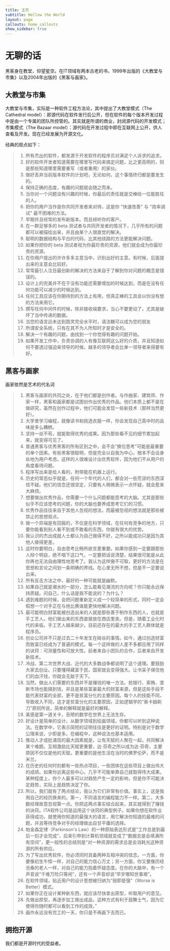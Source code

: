 ```yaml
---
title: 主页
subtitle: Hellow the World
layout: page
callouts: home_callouts
show_sidebar: true
---
```


# 无聊的话

黑客身在教堂，仰望星空。在IT领域有两本古老的书，1999年出版的《大教堂与市集》以及2004年出版的《黑客与画家》。


## 大教堂与市集

大教堂与市集，实际是一种软件工程方法论，其中提出了大教堂模式（The Cathedral model）：即源代码在软件发行后公开，但在软件的每个版本开发过程中是由一个专属的团队所控管的。其实就是所谓的商业，封闭源代码的开发模式；
市集模式（The Bazaar model）：源代码在开发过程中即在互联网上公开，供人查看及开发。现在已经发展为开源文化。

经典的观点如下：

> 1. 所有杰出的软件，都发源于开发软件的程序员对满足个人诉求的追求。
> 2. 好的软件开发者知道需要在哪里写代码来搞定问题，比之更高明的，则是那些知道哪里需要重写（或者重用）的家伙。
> 3. 做好丢弃当前版本软件的计划吧，无论如何，这个事情终归都是要发生的。
> 4. 保持正确的态度，有趣的问题就会随之而来。
> 5. 当你对一个问题没有兴趣的时候，你最后的责任就是交棒给一位能胜任的人。
> 6. 把你的用户当作是你共同开发者来对待，这是你 "快速改善" 与 "效率调试" 最不困难的方法。
> 7. 早期并且经常的发布新版本。而且倾听你的客户。
> 8. 在一群足够多的 beta 测试者与共同开发者的情况下，几乎所有的问题都可以被描绘出来，并且由某个人很直觉的解决。
> 9. 聪明的数据结构与平白的代码，比其他绕路的方法更能解决问题。
> 10. 如果你把你的 beta 测试者视为你最珍贵的资源，他们就会成为你最珍贵的资源。
> 11. 在你用户提出的许许多多主意当中，识别出好的主意。有时候，后面提出来的主意会比较好。
> 12. 常常最引人注目最创新的解决的方法来自于了解到你对问题的概念是错误的。
> 13. 设计上的完美并不在于没有功能还需要增加的时候达到，而是在没有任何功能可以减少的时候达到。
> 14. 任何工具应该在你期待到的方法上有用，但真正棒的工具会以你没有想的方法来用它。
> 15. 撰写任何中间件的时候，除非接收端要求，当心不要更动了，尤其是破坏了当中传递的数据。
> 16. 当您的语言远未达到图灵完全水平时，语法糖可以成为您的朋友
> 17. 所谓安全系统，只有在其不为人所知时才是安全的。
> 18. 解决一个有趣的问题，由找到一个你觉得有趣的问题开始。
> 19. 如果开发工作中，负责协调的人有像互联网这么好的介质，并且知道如何不要透过强迫来领导的时候，越多的领导者会比单一领导者来得要有好。


## 黑客与画家

画家依然是艺术的代名词

> 1. 黑客与画家的共同之处，在于他们都是创作者。与作曲家、建筑师、作家一样，黑客和画家都是试图创作出优秀的作品。他们本质上都不是在做研究，虽然在创作过程中，他们可能会发现一些新技术（那样当然更好）。 
> 2. 大学里学习编程，就像读书和挑选衣服一样，你会发现自己髙中时的品味是多么糟糕。
> 3. 坚持一丝不苟，就能取得优秀的成果。因为那些看不见的细节累加起来，就变得可见了。
> 4. 普通黑客与优秀黑客的所有区别之中，会不会“换位思考”可能是最重要的单个因素。有些黑客很聪明，但是完全以自我为中心，根本不会设身处地为用户考虑。这样的人很难设计出优秀软件，因为他们不从用户的角度看待问题。
> 5. 程序写出来是给人看的，附带能在机器上运行。
> 6. 历史的常态似乎就是，任何一个年代的人们，都会对一些荒谬的东西深信不疑。他们的信念还很坚定，只要有人稍微表示一点怀疑，就会惹来大麻烦。
> 7. 想要做出优秀作品，你需要一个什么问题都能思考的大脑。尤其是那些似乎不应该思考的问题，你的大脑也要养成思考它们的习惯。
> 8. 优秀作品往往来自于其他人忽视的想法，而最被忽视的想法就是那些被禁止的思想观点。
> 9. 做一个异端是有回报的，不仅是在科学领域，在任何有竞争的地方，只要你能看到别人看不到或不敢看的东西，你就有很大的优势。
> 10. 我认识的杰出成就人士都认为自己做得不好，之所以能成功只是因为其他人做得更差。
> 11. 这时你要明白，自由思考比畅所欲言更重要。如果你感到一定要跟那些人辩个明自，绝不咽下这口气，一定要把话说清楚，结果很可能是从此你再也无法自由理性地思考了。我认为这样傲不可取，更好的方法是在思想和言论之间划一条明确的界线。在心里无所不想，但是不一定要说出来。
> 12. 所有反击方法之中，最好的一种可能就是幽默。
> 13. 如果自己就是潮水的一部分，怎么能看见潮流的方向呢？你只能永远保持质疑。问自己，什么话是我不能说的？为什么？
> 14. 遇到难题的时候，会把问题重新定义成一个较简单的形式，同时一定会假想一个对手正在与他比赛谁能更快地解决问题。
> 15. 最可能明白财富能被创造出来的人就是那些善于制作东西的人，也就是手工艺人。他们做出来的东西直接放在商店里卖。但是，随着工业化时代的来临，手工艺人越来越少。目前还存在的最大的手工艺人群体就是程序员。
> 16. 创业公司并不只是过去二十年发生在硅谷的事情。如今，通过创造财富而致富已经成为了普遍的模式。每一个这样做的人差不多都应用了同样的诀窍：可测量性和可放大性。前者来自小团队的合作，后者来自开发新技术。
> 17. 冷战、第二次世界大战、近代的大多数战争都说明了这个道理。要鼓励大家去创业。只要懂得藏富于民，国家就会变得强大。让书呆子保住他们的血汗钱，你就会无敌于天下。
> 18. 当然，做出人们需要的东西并不是赚钱的唯一方法。抢银行、索贿、垄断市场也能搞到钱，并且是某些富豪最大的财富来源，但是这些手段不能代表财富的全部，更不是贫富分化的主要原因。每个人的技能不同，导致收入不同，这才是贫富分化的主要原因，正如逻辑学的“奥卡姆剃刀”原则所说，简单的解释就是最好的解释。
> 19. 美感是第一道关卡，丑陋的数学在世界上无法生存。
> 20. 好设计是简单的设计。从数学领域到绘画领域，你都可以听到这种说法。在数学中，它表示简短的证明往往是更好的证明。特别是对于数学公理来说，少即是多。在编程中，这种说法也基本适用。
> 21. 推动人才成批涌现的最大因素就是，让有天赋的人聚在一起，共同解决某个难题。互相激励比天赋更重要，达·芬奇之所以成为达·芬奇，主要原因不仅仅是他的天赋，更重要的是他生活在当时的佛罗伦萨，而不是米兰。
> 22. 在历史的任何时刻都有一些热点项目，一些团体在这些项目上做出伟大的成绩。如果你远离这些中心，几乎不可能单靠自己就取得伟大成果。某种程度上，你个人最多可以对趋势产生一定的影响，但是你不可能决定趋势，实际上是趋势决定了你。
> 23. 所以，我们就有了两点结论，我认为它们非常有价值。事实上，这是我用自己的经历换来的。第一，不同语言的编程能力不一样。第二，大多数经理故意忽视第一点。你把这两点事实结合起来，其实就得到了赚钱的诀窍。ITA软件公司是运用这个诀窍的典型例子。如果你想在软件业获得成功，就使用你知道的最强大的语言，用它解决你知道的最难的问题，并且等待竞争对手的经理做出自甘平庸的选择。
> 24. 帕金森定律（Parkinson's Law）的一种原始表达形式是“工作总是到最后一刻才会完成”，后来引申到计算机领域就变成了“数据总是会填满所有空间”，更一般性的总结则是“对一种资源的需求总是会消耗光这种资源的所有供应。
> 25. 为了写出优秀软件，你必须同时具备两种互相冲突的信念。一方面，你要像初生牛犊一样，对自己的能力信心万丈；另一方面，你又要像历经沧桑的老人一样，对自己的能力抱着怀疑态度。在你的大脑中，有一个声音说“千难万险只等闲”，还有一个声音却说“早岁哪知世事艰”。
> 26. 在软件领域，贴近用户的设计思想被归纳为“弱即是强”（Worse is Better）模式。
> 27. 如果你正在设计某种新东西，就应该尽快拿出原型，听取用户的意见。
> 28. 先做出原型，再逐步加工做出成品，这种方式有利于鼓舞士气，因为它使得你随时都可以看到工作的成效。”
> 29. 画作永远没有完工的一天，你只是不再画下去而已。


## 拥抱开源

我们都是开源时代的受益者。
